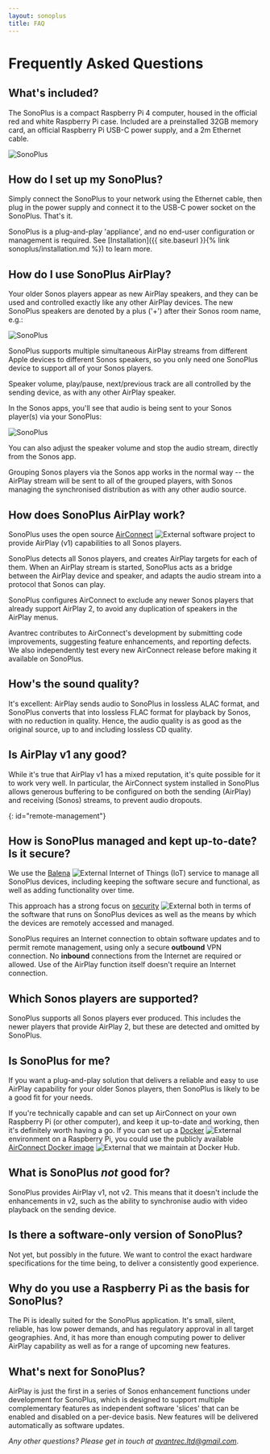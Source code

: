 ```yaml
---
layout: sonoplus
title: FAQ
---
```


# Frequently Asked Questions

## What's included?

The SonoPlus is a compact Raspberry Pi 4 computer, housed in the official red and white Raspberry Pi case. Included are a preinstalled 32GB memory card, an official Raspberry Pi USB-C power supply, and a 2m Ethernet cable.

![SonoPlus](/images/20190831-DSC_8909-PClr.jpg)

## How do I set up my SonoPlus?

Simply connect the SonoPlus to your network using the Ethernet cable, then plug in the power supply and connect it to the USB-C power socket on the SonoPlus. That's it.

SonoPlus is a plug-and-play 'appliance', and no end-user configuration or management is required. See [Installation]({{ site.baseurl }}{% link sonoplus/installation.md %}) to learn more.

## How do I use SonoPlus AirPlay?

Your older Sonos players appear as new AirPlay speakers, and they can be used and controlled exactly like any other AirPlay devices. The new SonoPlus speakers are denoted by a plus ('+') after their Sonos room name, e.g.:

![SonoPlus](/images/AirPlayMenu_Smaller.png)

SonoPlus supports multiple simultaneous AirPlay streams from different Apple devices to different Sonos speakers, so you only need one SonoPlus device to support all of your Sonos players.

Speaker volume, play/pause, next/previous track are all controlled by the sending device, as with any other AirPlay speaker.

In the Sonos apps, you'll see that audio is being sent to your Sonos player(s) via your SonoPlus:

![SonoPlus](/images/SonosAppView_Smaller.png)

You can also adjust the speaker volume and stop the audio stream, directly from the Sonos app.

Grouping Sonos players via the Sonos app works in the normal way -- the AirPlay stream will be sent to all of the grouped players, with Sonos managing the synchronised distribution as with any other audio source.

## How does SonoPlus AirPlay work?

SonoPlus uses the open source [AirConnect](https://github.com/philippe44/AirConnect) ![External](/images/external_link.png) software project to provide AirPlay (v1) capabilities to all Sonos players. 

SonoPlus detects all Sonos players, and creates AirPlay targets for each of them. When an AirPlay stream is started, SonoPlus acts as a bridge between the AirPlay device and speaker, and adapts the audio stream into a protocol that Sonos can play.

SonoPlus configures AirConnect to exclude any newer Sonos players that already support AirPlay 2, to avoid any duplication of speakers in the AirPlay menus.

Avantrec contributes to AirConnect's development by submitting code improvements, suggesting feature enhancements, and reporting defects. We also independently test every new AirConnect release before making it available on SonoPlus.

## How's the sound quality?

It's excellent: AirPlay sends audio to SonoPlus in lossless ALAC format, and SonoPlus converts that into lossless FLAC format for playback by Sonos, with no reduction in quality. Hence, the audio quality is as good as the original source, up to and including lossless CD quality.

## Is AirPlay v1 any good?

While it's true that AirPlay v1 has a mixed reputation, it's quite possible for it to work very well. In particular, the AirConnect system installed in SonoPlus allows generous buffering to be configured on both the sending (AirPlay) and receiving (Sonos) streams, to prevent audio dropouts.

{: id="remote-management"}
## How is SonoPlus managed and kept up-to-date? Is it secure?

We use the [Balena](https://www.balena.io) ![External](/images/external_link.png) Internet of Things (IoT)  service to manage all SonoPlus devices, including keeping the software secure and functional, as well as adding functionality over time.

This approach has a strong focus on [security](https://www.balena.io/docs/learn/welcome/security/) ![External](/images/external_link.png) both in terms of the software that runs on SonoPlus devices as well as the means by which the devices are remotely accessed and managed.

SonoPlus requires an Internet connection to obtain software updates and to permit remote management, using only a secure **outbound** VPN connection. No **inbound** connections from the Internet are required or allowed. Use of the AirPlay function itself doesn't require an Internet connection.

## Which Sonos players are supported?

SonoPlus supports all Sonos players ever produced. This includes the newer players that provide AirPlay 2, but these are detected and omitted by SonoPlus.

## Is SonoPlus for me?

If you want a plug-and-play solution that delivers a reliable and easy to use AirPlay capability for your older Sonos players, then SonoPlus is likely to be a good fit for your needs. 

If you're technically capable and can set up AirConnect on your own Raspberry Pi (or other computer), and keep it up-to-date and working, then it's definitely worth having a go. If you can set up a [Docker](https://blog.docker.com/2019/03/happy-pi-day-docker-raspberry-pi/) ![External](/images/external_link.png) environment on a Raspberry Pi, you could use the publicly available [AirConnect Docker image](https://hub.docker.com/r/psychlist/docker-airconnect-arm) ![External](/images/external_link.png) that we maintain at Docker Hub.

## What is SonoPlus *not* good for?

SonoPlus provides AirPlay v1, not v2. This means that it doesn't include the enhancements in v2, such as the ability to synchronise audio with video playback on the sending device.

## Is there a software-only version of SonoPlus?

Not yet, but possibly in the future. We want to control the exact hardware specifications for the time being, to deliver a consistently good experience.

## Why do you use a Raspberry Pi as the basis for SonoPlus?

The Pi is ideally suited for the SonoPlus application. It's small, silent, reliable, has low power demands, and has regulatory approval in all target geographies. And, it has more than enough computing power to deliver AirPlay capability as well as for a range of upcoming new features.

## What's next for SonoPlus?

AirPlay is just the first in a series of Sonos enhancement functions under development for SonoPlus, which is designed to support multiple complementary features as independent software 'slices' that can be enabled and disabled on a per-device basis. New features will be delivered automatically as software updates.

*Any other questions? Please get in touch at [avantrec.ltd@gmail.com](avantrec.ltd@gmail.com)*.